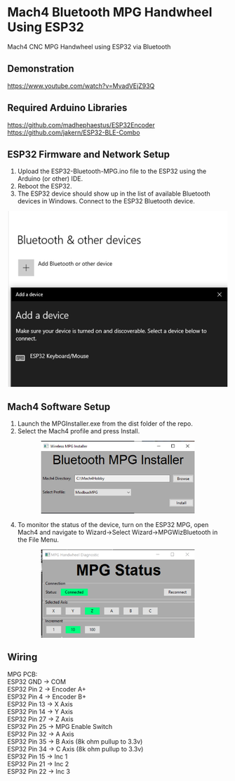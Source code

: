 # Mach4 Bluetooth MPG Handwheel Using ESP32
Mach4 CNC MPG Handwheel using ESP32 via Bluetooth

## Demonstration
https://www.youtube.com/watch?v=MvadVEjZ93Q

## Required Arduino Libraries
https://github.com/madhephaestus/ESP32Encoder <br>
https://github.com/jakern/ESP32-BLE-Combo

## ESP32 Firmware and Network Setup
1. Upload the ESP32-Bluetooth-MPG.ino file to the ESP32 using the Arduino (or other) IDE.
2. Reboot the ESP32.
3. The ESP32 device should show up in the list of available Bluetooth devices in Windows. Connect to the ESP32 Bluetooth device.

<p align="center">
  <img src="/img/add_bluetooth_dev.png" height="400" width="500"/>
</p>

## Mach4 Software Setup
1. Launch the MPGInstaller.exe from the dist folder of the repo.
2. Select the Mach4 profile and press Install.

<p align="center">
  <img src="/img/installer.png" width="350"/>
</p>

4. To monitor the status of the device, turn on the ESP32 MPG, open Mach4 and navigate to Wizard->Select Wizard->MPGWizBluetooth in the File Menu.
   
<p align="center">
  <img src="/img/wizard.PNG" width="350"/>
</p>
 
## Wiring
MPG PCB: <br>
    ESP32 GND    -> COM <br>
    ESP32 Pin 2  -> Encoder A+ <br>
    ESP32 Pin 4  -> Encoder B+ <br>
    ESP32 Pin 13 -> X Axis <br>
    ESP32 Pin 14 -> Y Axis <br>
    ESP32 Pin 27 -> Z Axis <br>
    ESP32 Pin 25 -> MPG Enable Switch <br>
    ESP32 Pin 32 -> A Axis <br>
    ESP32 Pin 35 -> B Axis (8k ohm pullup to 3.3v) <br>
    ESP32 Pin 34 -> C Axis (8k ohm pullup to 3.3v) <br>
    ESP32 Pin 15 -> Inc 1 <br>
    ESP32 Pin 21 -> Inc 2 <br>
    ESP32 Pin 22 -> Inc 3 <br> <br>
